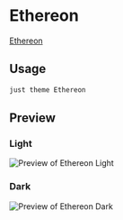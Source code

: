 # Ethereon

[Ethereon](https://www.rohit04saluja.com)

## Usage

```bash
just theme Ethereon
```

## Preview

### Light

![Preview of Ethereon Light](preview-light.png)

### Dark

![Preview of Ethereon Dark](preview-dark.png)
